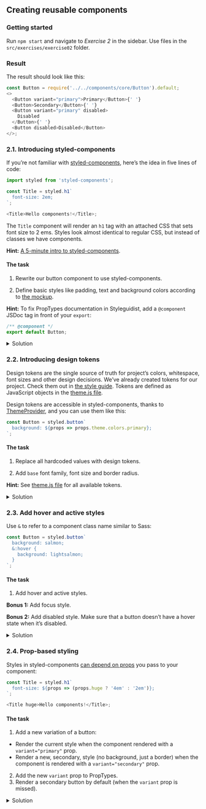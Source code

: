 ## Creating reusable components

### Getting started

Run `npm start` and navigate to _Exercise 2_ in the sidebar. Use files in the `src/exercises/exercise02` folder.

### Result

The result should look like this:

```js noeditor
const Button = require('../../components/core/Button').default;
<>
  <Button variant="primary">Primary</Button>{' '}
  <Button>Secondary</Button>{' '}
  <Button variant="primary" disabled>
    Disabled
  </Button>{' '}
  <Button disabled>Disabled</Button>
</>;
```

### 2.1. Introducing styled-components

If you’re not familiar with [styled-components](https://www.styled-components.com/), here’s the idea in five lines of code:

```js static
import styled from 'styled-components';

const Title = styled.h1`
  font-size: 2em;
`;

<Title>Hello components!</Title>;
```

The `Title` component will render an `h1` tag with an attached CSS that sets font size to 2 ems. Styles look almost identical to regular CSS, but instead of classes we have components.

**Hint:** [A 5-minute intro to styled-components](https://medium.freecodecamp.org/a-5-minute-intro-to-styled-components-41f40eb7cd55).

#### The task

1. Rewrite our button component to use styled-components.

2. Define basic styles like padding, text and background colors according to [the mockup](https://component-driven.github.io/component-driven-development/).

**Hint:** To fix PropTypes documentation in Styleguidist, add a `@component` JSDoc tag in front of your `export`:

```js static
/** @component */
export default Button;
```

<details>
 <summary>Solution</summary>

```js static
import styled from 'styled-components';

const Button = styled.button`
  padding: 8px 16px;
  color: #fff;
  background-color: #8667a8;
  border: 0;
`;

/** @component */
export default Button;
```

</details>

### 2.2. Introducing design tokens

Design tokens are the single source of truth for project’s colors, whitespace, font sizes and other design decisions. We’ve already created tokens for our project. Check them out in [the style guide](https://sapegin.github.io/component-driven-development/styleguide/#foundation). Tokens are defined as JavaScript objects in the [theme.js file](https://github.com/sapegin/component-driven-development/blob/master/src/theme.js).

Design tokens are accessible in styled-components, thanks to [ThemeProvider](https://github.com/sapegin/component-driven-development/blob/master/src/Provider.js), and you can use them like this:

```js static
const Button = styled.button`
  background: ${props => props.theme.colors.primary};
`;
```

#### The task

1. Replace all hardcoded values with design tokens.

2. Add `base` font family, font size and border radius.

**Hint:** See [theme.js file](https://github.com/sapegin/component-driven-development/blob/master/src/theme.js) for all available tokens.

<details>
 <summary>Solution</summary>

```js static
import styled from 'styled-components';

const Button = styled.button`
  padding: ${props => props.theme.space[2]}px ${props =>
      props.theme.space[3]}px;
  color: ${props => props.theme.colors.bg};
  background: ${props => props.theme.colors.primary};
  border-radius: ${props => props.theme.radii.base};
  font-family: ${props => props.theme.fonts.base};
  font-size: ${props => props.theme.fontSizes.base};
  border: 0;
`;

/** @component */
export default Button;
```

</details>

### 2.3. Add hover and active styles

Use `&` to refer to a component class name similar to Sass:

```js static
const Button = styled.button`
  background: salmon;
  &:hover {
    background: lightsalmon;
  }
`;
```

#### The task

1. Add hover and active styles.

**Bonus 1:** Add focus style.

**Bonus 2:** Add disabled style. Make sure that a button doesn’t have a hover state when it’s disabled.

<details>
 <summary>Solution</summary>

```js static
import styled from 'styled-components';

const Button = styled.button`
  /* Other styles */

  &:hover:enabled,
  &:active {
    background: ${props => props.theme.colors.hover};
    cursor: pointer;
  }

  &:focus {
    outline: 0;
    box-shadow: 0 0 0 2px ${props => props.theme.colors.focus};
  }

  &:disabled {
    opacity: 0.6;
  }
`;

/** @component */
export default Button;
```

</details>

### 2.4. Prop-based styling

Styles in styled-components [can depend on props](https://www.styled-components.com/docs/basics#adapting-based-on-props) you pass to your component:

```js static
const Title = styled.h1`
  font-size: ${props => (props.huge ? '4em' : '2em')};
`;

<Title huge>Hello components!</Title>;
```

#### The task

1. Add a new variation of a button:

- Render the current style when the component rendered with a `variant="primary"` prop.
- Render a new, secondary, style (no background, just a border) when the component is rendered with a `variant="secondary"` prop.

2. Add the new `variant` prop to PropTypes.
3. Render a secondary button by default (when the `variant` prop is missed).

<details>
 <summary>Solution</summary>

```js static
import styled from 'styled-components';

const Button = styled.button`
  /* Other styles */
  color: ${props =>
    props.variant === 'primary'
      ? props.theme.colors.bg
      : props.theme.colors.primary};
  background-color: ${props =>
    props.variant === 'primary'
      ? props.theme.colors.primary
      : 'transparent'};
  border: 1px solid ${props => props.theme.colors.primary};
`;

Button.propTypes = {
  /** Button label */
  children: PropTypes.node,
  /** Button variation */
  variant: PropTypes.oneOf(['primary', 'secondary'])
};

Button.defaultProps = {
  variant: 'secondary'
};

/** @component */
export default Button;
```

</details>
